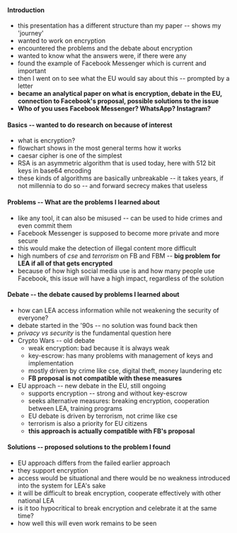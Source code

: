 #### Introduction

- this presentation has a different structure than my paper -- shows my
'journey'
- wanted to work on encryption
- encountered the problems and the debate about encryption
- wanted to know what the answers were, if there were any
- found the example of Facebook Messenger which is current and important
- then I went on to see what the EU would say about this -- prompted by
a letter
- __became an analytical paper on what is encryption, debate in the EU,
connection to Facebook's proposal, possible solutions to the issue__
- __Who of you uses Facebook Messenger? WhatsApp? Instagram?__

#### Basics -- wanted to do research on because of interest

- what is encryption?
- flowchart shows in the most general terms how it works
- caesar cipher is one of the simplest
- RSA is an asymmetric algorithm that is used today, here with 512 bit keys in
base64 encoding
- these kinds of algorithms are basically unbreakable -- it takes years, if not
millennia to do so -- and forward secrecy makes that useless

#### Problems -- What are the problems I learned about

- like any tool, it can also be misused -- can be used to hide crimes and even commit them
- Facebook Messenger is supposed to become more private and more secure
- this would make the detection of illegal content more difficult
- high numbers of _cse_ and _terrorism_ on FB and FBM -- __big problem for LEA
if all of that gets encrypted__
- because of how high social media use is and how many people use Facebook,
    this issue will have a high impact, regardless of the solution 

#### Debate -- the debate caused by problems I learned about

- how can LEA access information while not weakening the security of everyone?
- debate started in the '90s -- no solution was found back then
- _privacy vs security_ is the fundamental question here
- Crypto Wars -- old debate
    - weak encryption: bad because it is always weak
    - key-escrow: has many problems with management of keys and implementation
    - mostly driven by crime like cse, digital theft, money laundering etc
    - __FB proposal is not compatible with these measures__
- EU approach -- new debate in the EU, still ongoing
    - supports encryption -- strong and without key-escrow
    - seeks alternative measures: breaking encryption, cooperation between LEA,
    training programs
    - EU debate is driven by terrorism, not crime like cse
    - terrorism is also a priority for EU citizens
    - __this approach is actually compatible with FB's proposal__

#### Solutions -- proposed solutions to the problem I found

- EU approach differs from the failed earlier approach
- they support encryption
- access would be situational and there would be no weakness introduced into
the system for LEA's sake 
- it will be difficult to break encryption, cooperate effectively with other
national LEA
- is it too hypocritical to break encryption and celebrate it at the same time?
- how well this will even work remains to be seen
